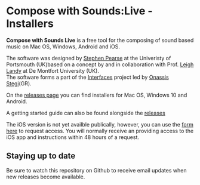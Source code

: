 # Compose with Sounds:Live -Installers

**Compose with Sounds Live** is a free tool for the composing of sound based music on Mac OS, Windows, Android and iOS.

The software was designed by [Stephen Pearse](https://www.port.ac.uk/about-us/structure-and-governance/our-people/our-staff/stephen-pearse) at the Univeristy of Portsmouth (UK)based on a concept by and in collaboration with Prof. [Leigh Landy](https://www.dmu.ac.uk/about-dmu/academic-staff/technology/leigh-landy/leigh-landy.aspx) at De Montfort University (UK).    
The software forms a part of the [Interfaces](http://www.interfacesnetwork.eu/) project led by [Onassis Stegi](https://www.onassis.org/)(GR).

On the [releases page](https://github.com/spearse/CwSLive-Installers/releases) you can find installers for Mac OS, Windows 10 and Android.

A getting started guide can also be found alongside the [releases](https://github.com/spearse/CwSLive-Installers/releases)


The iOS version is not yet availble publically, however, you can use the [form here](https://forms.gle/znpgwHb6Era2GiDh9) to request access.  You will normally receive an providing access to the iOS app and instructions within 48 hours of a request.


## Staying up to date
Be sure to watch this repository on Github to receive email updates when new releases become available.
